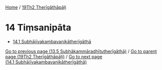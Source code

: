 
[Home](/) / [19Th2 Therīgāthāpāḷi](/tipitaka/19Th2.md)

# 14 Tiṃsanipāta

* [14.1 Subhājīvakambavanikātherīgāthā](/tipitaka/19Th2/14/14.1.md)

[Go to previous page (13.5 Subhākammāradhītutherīgāthā)](/tipitaka/19Th2/13/13.5.md) / [Go to parent page (19Th2 Therīgāthāpāḷi)](/tipitaka/19Th2/0.md) / [Go to next page (14.1 Subhājīvakambavanikātherīgāthā)](/tipitaka/19Th2/14/14.1.md)


